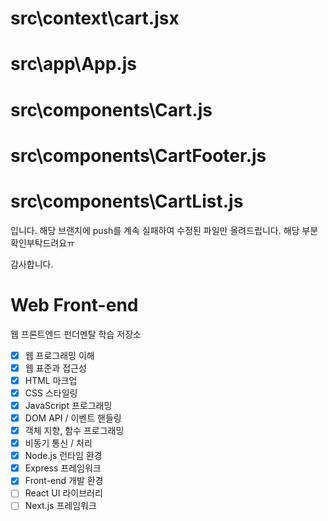 # src\context\cart.jsx 
# src\app\App.js
# src\components\Cart.js
# src\components\CartFooter.js
# src\components\CartList.js

입니다. 해당 브랜치에 push를 계속 실패하여 수정된 파일만 올려드립니다.
해당 부분 확인부탁드려요ㅠ

감사합니다.



# Web Front-end

웹 프론트엔드 펀더멘탈 학습 저장소

- [x] 웹 프로그래밍 이해
- [x] 웹 표준과 접근성
- [x] HTML 마크업
- [x] CSS 스타일링
- [x] JavaScript 프로그래밍
- [x] DOM API / 이벤트 핸들링
- [x] 객체 지향, 함수 프로그래밍
- [x] 비동기 통신 / 처리
- [x] Node.js 런타임 환경
- [x] Express 프레임워크
- [x] Front-end 개발 환경
- [ ] React UI 라이브러리
- [ ] Next.js 프레임워크
